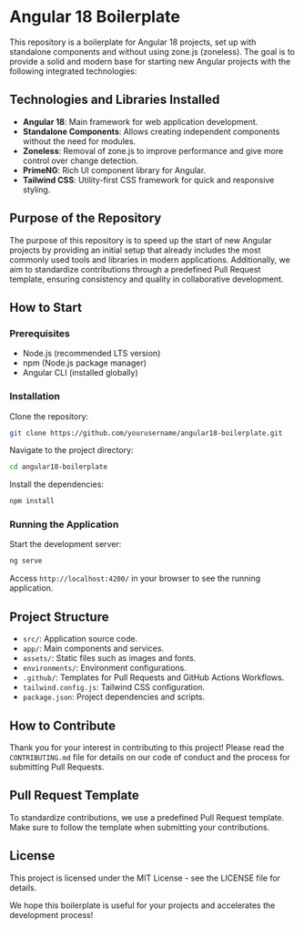 
# Angular 18 Boilerplate

This repository is a boilerplate for Angular 18 projects, set up with standalone components and without using zone.js (zoneless). The goal is to provide a solid and modern base for starting new Angular projects with the following integrated technologies:

## Technologies and Libraries Installed
- **Angular 18**: Main framework for web application development.
- **Standalone Components**: Allows creating independent components without the need for modules.
- **Zoneless**: Removal of zone.js to improve performance and give more control over change detection.
- **PrimeNG**: Rich UI component library for Angular.
- **Tailwind CSS**: Utility-first CSS framework for quick and responsive styling.

## Purpose of the Repository
The purpose of this repository is to speed up the start of new Angular projects by providing an initial setup that already includes the most commonly used tools and libraries in modern applications. Additionally, we aim to standardize contributions through a predefined Pull Request template, ensuring consistency and quality in collaborative development.

## How to Start

### Prerequisites
- Node.js (recommended LTS version)
- npm (Node.js package manager)
- Angular CLI (installed globally)

### Installation
Clone the repository:
```bash
git clone https://github.com/yourusername/angular18-boilerplate.git
```

Navigate to the project directory:
```bash
cd angular18-boilerplate
```

Install the dependencies:
```bash
npm install
```

### Running the Application
Start the development server:
```bash
ng serve
```

Access `http://localhost:4200/` in your browser to see the running application.

## Project Structure
- `src/`: Application source code.
- `app/`: Main components and services.
- `assets/`: Static files such as images and fonts.
- `environments/`: Environment configurations.
- `.github/`: Templates for Pull Requests and GitHub Actions Workflows.
- `tailwind.config.js`: Tailwind CSS configuration.
- `package.json`: Project dependencies and scripts.

## How to Contribute
Thank you for your interest in contributing to this project! Please read the `CONTRIBUTING.md` file for details on our code of conduct and the process for submitting Pull Requests.

## Pull Request Template
To standardize contributions, we use a predefined Pull Request template. Make sure to follow the template when submitting your contributions.

## License
This project is licensed under the MIT License - see the LICENSE file for details.

We hope this boilerplate is useful for your projects and accelerates the development process!
